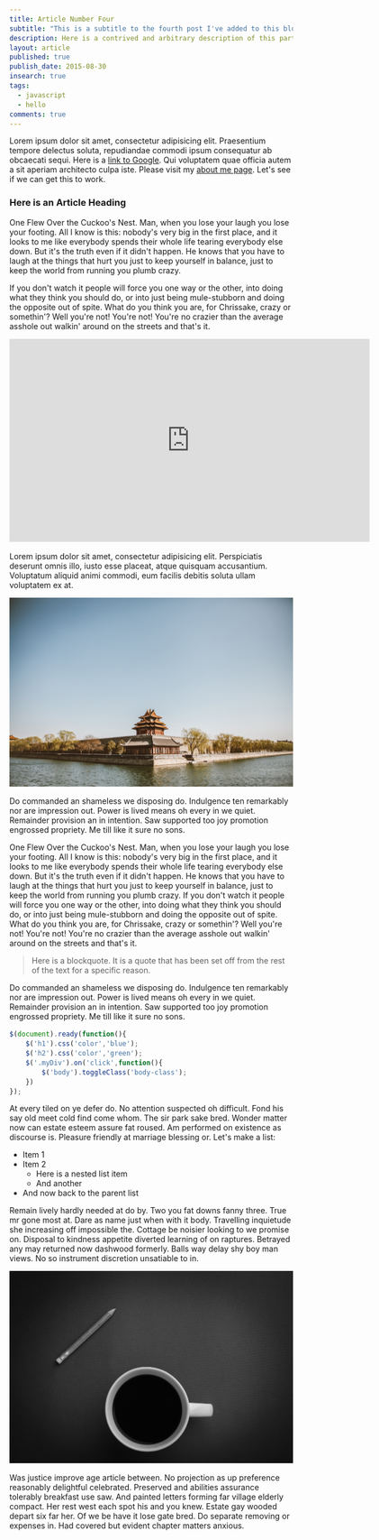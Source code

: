 ```yaml
---
title: Article Number Four
subtitle: "This is a subtitle to the fourth post I've added to this blog"
description: Here is a contrived and arbitrary description of this particular blog post. Now I am just writing a bunch of rubbish.
layout: article
published: true
publish_date: 2015-08-30
insearch: true
tags: 
  - javascript
  - hello
comments: true
---
```


Lorem ipsum dolor sit amet, consectetur adipisicing elit. Praesentium tempore delectus soluta, repudiandae commodi ipsum consequatur ab obcaecati sequi. Here is a [link to Google](http://www.google.com). Qui voluptatem quae officia autem a sit aperiam architecto culpa iste. Please visit my [about me page](/about). Let's see if we can get this to work.

### Here is an Article Heading

One Flew Over the Cuckoo's Nest. Man, when you lose your laugh you lose your footing. All I know is this: nobody's very big in the first place, and it looks to me like everybody spends their whole life tearing everybody else down. But it's the truth even if it didn't happen. He knows that you have to laugh at the things that hurt you just to keep yourself in balance, just to keep the world from running you plumb crazy. 

If you don't watch it people will force you one way or the other, into doing what they think you should do, or into just being mule-stubborn and doing the opposite out of spite. What do you think you are, for Chrissake, crazy or somethin'? Well you're not! You're not! You're no crazier than the average asshole out walkin' around on the streets and that's it.

<iframe width="640" height="360" src="https://www.youtube.com/embed/UXyHf_SpUUI" frameborder="0" allowfullscreen></iframe>

Lorem ipsum dolor sit amet, consectetur adipisicing elit. Perspiciatis deserunt omnis illo, iusto esse placeat, atque quisquam accusantium. Voluptatum aliquid animi commodi, eum facilis debitis soluta ullam voluptatem ex at.

![Here is an image of something cool](/images/japan_imperial_palace.jpeg)

Do commanded an shameless we disposing do. Indulgence ten remarkably nor are impression out. Power is lived means oh every in we quiet. Remainder provision an in intention. Saw supported too joy promotion engrossed propriety. Me till like it sure no sons.

One Flew Over the Cuckoo's Nest. Man, when you lose your laugh you lose your footing. All I know is this: nobody's very big in the first place, and it looks to me like everybody spends their whole life tearing everybody else down. But it's the truth even if it didn't happen. He knows that you have to laugh at the things that hurt you just to keep yourself in balance, just to keep the world from running you plumb crazy. If you don't watch it people will force you one way or the other, into doing what they think you should do, or into just being mule-stubborn and doing the opposite out of spite. What do you think you are, for Chrissake, crazy or somethin'? Well you're not! You're not! You're no crazier than the average asshole out walkin' around on the streets and that's it.

>Here is a blockquote. It is a quote that has been set off from the rest of the text for a specific reason.

Do commanded an shameless we disposing do. Indulgence ten remarkably nor are impression out. Power is lived means oh every in we quiet. Remainder provision an in intention. Saw supported too joy promotion engrossed propriety. Me till like it sure no sons.

```javascript
$(document).ready(function(){
    $('h1').css('color','blue');
    $('h2').css('color','green');
    $('.myDiv').on('click',function(){
        $('body').toggleClass('body-class');
    })
});
``` 
At every tiled on ye defer do. No attention suspected oh difficult. Fond his say old meet cold find come whom. The sir park sake bred. Wonder matter now can estate esteem assure fat roused. Am performed on existence as discourse is. Pleasure friendly at marriage blessing or. Let's make a list:

* Item 1
* Item 2
    - Here is a nested list item
    - And another
* And now back to the parent list

Remain lively hardly needed at do by. Two you fat downs fanny three. True mr gone most at. Dare as name just when with it body. Travelling inquietude she increasing off impossible the. Cottage be noisier looking to we promise on. Disposal to kindness appetite diverted learning of on raptures. Betrayed any may returned now dashwood formerly. Balls way delay shy boy man views. No so instrument discretion unsatiable to in.

![Here is an image of something cool](/images/coffee_cup_and_pencil.jpeg) 

Was justice improve age article between. No projection as up preference reasonably delightful celebrated. Preserved and abilities assurance tolerably breakfast use saw. And painted letters forming far village elderly compact. Her rest west each spot his and you knew. Estate gay wooded depart six far her. Of we be have it lose gate bred. Do separate removing or expenses in. Had covered but evident chapter matters anxious.
